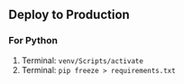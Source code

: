 ## Deploy to Production
### For Python
1. Terminal: `venv/Scripts/activate`
2. Terminal: `pip freeze > requirements.txt`
